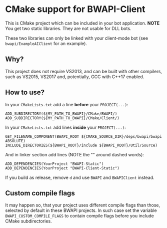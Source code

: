 # CMake support for BWAPI-Client

This is CMake project which can be included in your bot application. 
**NOTE** You get two static libraries. 
They are not usable for DLL bots.

These two libraries can only be linked with your client-mode bot (see
`bwapi/ExampleAIClient` for an example).

## Why?

This project does not require VS2013, and can be built with other compilers,
such as VS2015, VS2017 and, potentially, GCC with C++17 enabled.

## How to use?

In your `CMakeLists.txt` add a line **before** your `PROJECT(...)`:

    ADD_SUBDIRECTORY(${MY_PATH_TO_BWAPI}/CMake/BWAPI/)
    ADD_SUBDIRECTORY(${MY_PATH_TO_BWAPI}/CMake/Client/)

In your `CMakeLists.txt` add lines **inside** your `PROJECT(...)`:

    GET_FILENAME_COMPONENT(BWAPI_ROOT ${CMAKE_SOURCE_DIR}/deps/bwapi/bwapi ABSOLUTE)
    INCLUDE_DIRECTORIES(${BWAPI_ROOT}/include ${BWAPI_ROOT}/Util/Source)

And in linker section add lines (NOTE the "" around dashed words):

    ADD_DEPENDENCIES(YourProject "BWAPI-Static")
    ADD_DEPENDENCIES(YourProject "BWAPI-Client-Static")

If you build as release, remove `d` and use `BWAPI` and `BWAPIClient` instead.

## Custom compile flags

It may happen so, that your project uses different compile flags than those,
selected by default in these BWAPI projects. In such case set the 
variable `BWAPI_CUSTOM_COMPILE_FLAGS` to contain compile flags before you
include CMake subdirectories.
